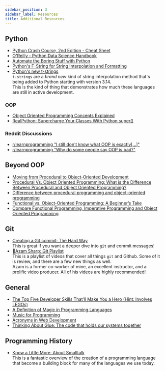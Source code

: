 ```yaml
---
sidebar_position: 3
sidebar_label: Resources
title: Additional Resources
---
```


<!-- markdownlint-disable no-inline-html -->
## Python

- [Python Crash Course, 2nd Edition - Cheat Sheet](https://ehmatthes.github.io/pcc_2e/cheat_sheets/cheat_sheets/)
- [O'Reilly - Python Data Science Handbook](https://jakevdp.github.io/PythonDataScienceHandbook/)
- [Automate the Boring Stuff with Python](https://automatetheboringstuff.com/)
- [Python's F-String for String Interpolation and Formatting](https://realpython.com/python-f-strings/)
- [Python's new t-strings](https://davepeck.org/2025/04/11/pythons-new-t-strings/)
  <br/>`t-strings` are a _brand new_ kind of string interpolation method that's being added to Python starting with version 3.14.
  <br/>This is the kind of thing that demonstrates how much these languages are still in active development.

### OOP

- [Object Oriented Programming Concepts Explained](https://travislramos.com/blog/object-oriented-programming-concepts-explained)
- [RealPython: Supercharge Your Classes With Python super()](https://realpython.com/python-super/)

### Reddit Discussions

- [r/learnprogramming "I still don't know what OOP is exactly[...]"](https://www.reddit.com/r/learnprogramming/comments/15x4abt/i_still_dont_know_what_oop_is_exactly_despite/)
- [r/learnprogramming "Why do some people say OOP is bad?"](https://www.reddit.com/r/learnprogramming/comments/x6rvk9/why_do_some_people_say_oop_is_bad/)

## Beyond OOP

- [Moving from Procedural to Object-Oriented Development](https://www.developer.com/design/moving-from-procedural-to-object-oriented-development/)
- [Procedural Vs. Object Oriented Programming: What is the Difference Between Procedural and Object Oriented Programming?](https://byjus.com/gate/difference-between-procedural-and-object-oriented-programming/)
- [Difference between procedural programming and object-oriented programming](https://www.javatpoint.com/procedural-programming-vs-object-oriented-programming)
- [Functional vs. Object-Oriented Programming: A Beginner’s Take](https://medium.com/@adamjgordon24/functional-vs-object-oriented-programming-a-beginners-take-e9ee5d6c665a)
- [Compare Functional Programming, Imperative Programming and Object Oriented Programming](https://www.digitalocean.com/community/tutorials/functional-imperative-object-oriented-programming-comparison)

## Git

- [Creating a Git commit: The Hard Way](https://avestura.dev/blog/creating-a-git-commit-the-hard-way)
  <br/>This is great if you want a deeper dive into `git` and commit messages!
- :movie_camera:[Azam Sharp: Git Playlist](https://www.youtube.com/watch?v=Kc1L-TQjZZY&list=PLDMXqpbtInQiSpxYyd8AxmJCVE7equijT&index=1)
  <br/>This is a playlist of videos that cover all things `git` and Github. Some of it is review, and there are a few new things as well.
  <br/>Azam is a former co-worker of mine, an excellent instructor, and a prolific video producer. All of his videos are highly recommended!

## General

- [The Top Five Developer Skills That'll Make You a Hero (Hint: Involves LEGOs)](https://www.freecodecamp.org/news/the-hero-developer-who-knew-how-to-build-lego-bricks/)
- [A Definition of Magic in Programming Languages](https://jerf.org/iri/post/2024/magic/)
- [Music for Programming](https://flaviocopes.com/music-for-programming/)
- [Acronyms in Web Development](https://flaviocopes.com/acronyms-web-development/)
- [Thinking About Glue: The code that holds our systems together](https://www.oreilly.com/radar/thinking-about-glue/)

## Programming History

- [Know a Little More: About Smalltalk](https://shows.acast.com/know-a-little-more/episodes/about-smalltalk)
  <br/>This is a fantastic overview of the creation of a programming language that become a building block for many of the languages we use today.
